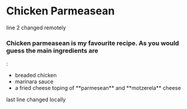 <h1>Chicken Parmeasean</h1>
line 2 changed remotely
<h3>Chicken parmeasean is my favourite recipe. As you would guess the main ingredients are</h3>:
 <ul>
  <li>breaded chicken </li>
  <li>marinara sauce </li>
  <li>a fried cheese toping of **parmesean** and **motzerela** cheese</li>
 </ul>
last line changed locally
